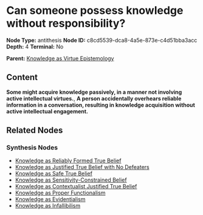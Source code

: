 # Can someone possess knowledge without responsibility?

**Node Type:** antithesis
**Node ID:** c8cd5539-dca8-4a5e-873e-c4d51bba3acc
**Depth:** 4
**Terminal:** No

**Parent:** [Knowledge as Virtue Epistemology](knowledge-as-virtue-epistemology-synthesis-faa40f73-9899-47c8-a146-c55796ba2421.md)

## Content

**Some might acquire knowledge passively, in a manner not involving active intellectual virtues.**, **A person accidentally overhears reliable information in a conversation, resulting in knowledge acquisition without active intellectual engagement.**

## Related Nodes

### Synthesis Nodes

- [Knowledge as Reliably Formed True Belief](knowledge-as-reliably-formed-true-belief-synthesis-d8ac6acf-9d1b-408c-929a-021309caa049.md)
- [Knowledge as Justified True Belief with No Defeaters](knowledge-as-justified-true-belief-with-no-defeaters-synthesis-596b68d3-a1b6-43b1-b3b6-1abfddd6dedd.md)
- [Knowledge as Safe True Belief](knowledge-as-safe-true-belief-synthesis-8c4226cf-1365-4ae5-b517-2389971ea974.md)
- [Knowledge as Sensitivity-Constrained Belief](knowledge-as-sensitivity-constrained-belief-synthesis-ddf87bec-ce9c-44e1-ac5d-bb333b4836e7.md)
- [Knowledge as Contextualist Justified True Belief](knowledge-as-contextualist-justified-true-belief-synthesis-88303dba-6b87-45a7-acd6-d80edc99e44e.md)
- [Knowledge as Proper Functionalism](knowledge-as-proper-functionalism-synthesis-9fe345d6-48d5-49ce-9b4e-c71f86df009a.md)
- [Knowledge as Evidentialism](knowledge-as-evidentialism-synthesis-aba06bb6-49d6-47fe-8ba9-7f3c48bba3aa.md)
- [Knowledge as Infallibilism](knowledge-as-infallibilism-synthesis-a7f32046-dd4b-4162-b538-ab6e2c4f3396.md)
